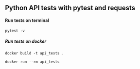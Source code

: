 ## Python API tests with pytest and requests


#### Run tests on terminal
```pytest -v```


##### Run tests on docker

```docker build -t api_tests .```

```docker run --rm api_tests```
